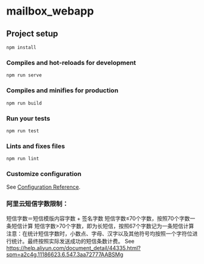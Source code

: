 # mailbox_webapp

## Project setup
```
npm install
```

### Compiles and hot-reloads for development
```
npm run serve
```

### Compiles and minifies for production
```
npm run build
```

### Run your tests
```
npm run test
```

### Lints and fixes files
```
npm run lint
```

### Customize configuration
See [Configuration Reference](https://cli.vuejs.org/config/).

### 阿里云短信字数限制：
短信字数＝短信模版内容字数 + 签名字数
短信字数≤70个字数，按照70个字数一条短信计算
短信字数>70个字数，即为长短信，按照67个字数记为一条短信计算
注意：在统计短信字数时，小数点、字母、汉字以及其他符号均按照一个字符位进行统计。最终按照实际发送成功的短信条数计费。
See https://help.aliyun.com/document_detail/44335.html?spm=a2c4g.11186623.6.547.3aa72777AABSMg
